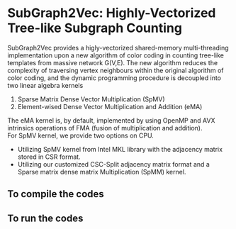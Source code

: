 # SubGraph2Vec: Highly-Vectorized Tree-like Subgraph Counting   

SubGraph2Vec provides a higly-vectorized shared-memory multi-threading implementation upon a new 
algorithm of color coding in counting tree-like templates from massive network G(V,E). The new algorithm 
reduces the complexity of traversing vertex neighbours within the original algorithm of color coding, and 
the dynamic programming procedure is decoupled into two linear algebra kernels

1. Sparse Matrix Dense Vector Multiplication (SpMV)
2. Element-wised Dense Vector Multiplication and Addition (eMA)  

The eMA kernel is, by default, implemented by using OpenMP and AVX intrinsics operations of FMA (fusion of multiplication and addition).   
For SpMV kernel, we provide two options on CPU.

- Utilizing SpMV kernel from Intel MKL library with the adjacency matrix stored in CSR format.
- Utilizing our customized CSC-Split adjacency matrix format and a Sparse matrix dense matrix Multiplication (SpMM) kernel. 

## To compile the codes

## To run the codes






